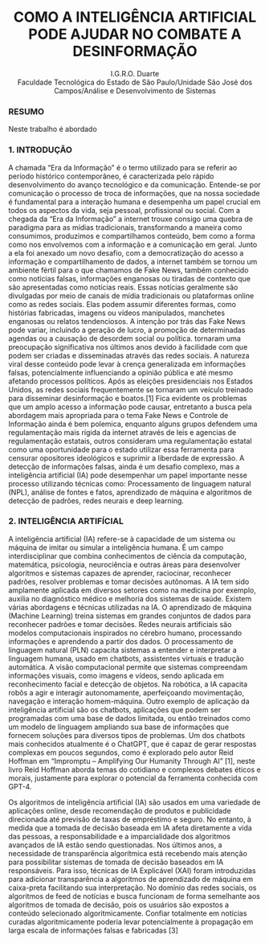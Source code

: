 <div align="center">
  <h1>COMO A INTELIGÊNCIA ARTIFICIAL PODE AJUDAR NO COMBATE A DESINFORMAÇÃO</h1>
  
 I.G.R.O. Duarte<br>
 Faculdade Tecnológica do Estado de São Paulo/Unidade São José dos Campos/Análise e Desenvolvimento de Sistemas
</div>

<h3>RESUMO</h3>
Neste trabalho é abordado

<h3>1. INTRODUÇÃO</h3>

A chamada “Era da Informação” é o termo utilizado para se referir ao período histórico contemporâneo, é caracterizada pelo rápido desenvolvimento do avanço tecnológico e da comunicação. Entende-se por comunicação o processo de troca de informações, que na nossa sociedade é fundamental para a interação humana e desempenha um papel crucial em todos os aspectos da vida, seja pessoal, profissional ou social. 
Com a chegada da “Era da Informação” a internet trouxe consigo uma quebra de paradigma para as mídias tradicionais, transformando a maneira como consumimos, produzimos e compartilhamos conteúdo, bem como a forma como nos envolvemos com a informação e a comunicação em geral. Junto a ela foi anexado um novo desafio, com a democratização do acesso a informação e compartilhamento de dados, a internet também se tornou um ambiente fértil para o que chamamos de Fake News, também conhecido como notícias falsas, informações enganosas ou tiradas de contexto que são apresentadas como notícias reais. Essas notícias geralmente são divulgadas por meio de canais de mídia tradicionais ou plataformas online como as redes sociais. Elas podem assumir diferentes formas, como histórias fabricadas, imagens ou vídeos manipulados, manchetes enganosas ou relatos tendenciosos. 
A intenção por trás das Fake News pode variar, incluindo a geração de lucro, a promoção de determinadas agendas ou a causação de desordem social ou política. tornaram uma preocupação significativa nos últimos anos devido à facilidade com que podem ser criadas e disseminadas através das redes sociais. A natureza viral desse conteúdo pode levar à crença generalizada em informações falsas, potencialmente influenciando a opinião pública e até mesmo afetando processos políticos. Após as eleições presidenciais nos Estados Unidos, as redes sociais frequentemente se tornaram um veículo treinado para disseminar desinformação e boatos.[1]
Fica evidente os problemas que um amplo acesso a informação pode causar, entretanto a busca pela abordagem mais apropriada para o tema Fake News e Controle de Informação ainda é bem polemica, enquanto alguns grupos defendem uma regulamentação mais rígida da internet através de leis e agencias de regulamentação estatais, outros consideram uma regulamentação estatal como uma oportunidade para o estado utilizar essa ferramenta para censurar opositores ideológicos e suprimir a liberdade de expressão.
A detecção de informações falsas, ainda é um desafio complexo, mas a inteligência artificial (IA) pode desempenhar um papel importante nesse processo utilizando técnicas como: Processamento de linguagem natural (NPL), análise de fontes e fatos, aprendizado de máquina e algoritmos de detecção de padrões, redes neurais e deep learning.

 <h3>2. INTELIGÊNCIA ARTIFÍCIAL</h3>
 
A inteligência artificial (IA) refere-se à capacidade de um sistema ou máquina de imitar ou simular a inteligência humana. É um campo interdisciplinar que combina conhecimentos de ciência da computação, matemática, psicologia, neurociência e outras áreas para desenvolver algoritmos e sistemas capazes de aprender, raciocinar, reconhecer padrões, resolver problemas e tomar decisões autônomas. A IA tem sido amplamente aplicada em diversos setores como na medicina por exemplo, auxilia no diagnóstico médico e melhoria dos sistemas de saúde. 
Existem várias abordagens e técnicas utilizadas na IA. O aprendizado de máquina (Machine Learning) treina sistemas em grandes conjuntos de dados para reconhecer padrões e tomar decisões. Redes neurais artificiais são modelos computacionais inspirados no cérebro humano, processando informações e aprendendo a partir dos dados. O processamento de linguagem natural (PLN) capacita sistemas a entender e interpretar a linguagem humana, usado em chatbots, assistentes virtuais e tradução automática. A visão computacional permite que sistemas compreendam informações visuais, como imagens e vídeos, sendo aplicada em reconhecimento facial e detecção de objetos. Na robótica, a IA capacita robôs a agir e interagir autonomamente, aperfeiçoando movimentação, navegação e interação homem-máquina.
Outro exemplo de aplicação da inteligência artificial são os chatbots, aplicações que podem ser programadas com uma base de dados limitada, ou então treinados como um modelo de linguagem ampliando sua base de informações que fornecem soluções para diversos tipos de problemas. Um dos chatbots mais conhecidos atualmente é o ChatGPT, que é capaz de gerar respostas complexas em poucos segundos, como é explorado pelo autor Reid Hoffman em “Impromptu – Amplifying Our Humanity Through AI” [1], neste livro Reid Hoffman aborda temas do cotidiano e complexos debates éticos e morais, justamente para explorar o potencial da ferramenta conhecida com GPT-4.

Os algoritmos de inteligência artificial (IA) são usados em uma variedade de aplicações online, desde recomendação de produtos e publicidade direcionada até previsão de taxas de empréstimo e seguro. No entanto, à medida que a tomada de decisão baseada em IA afeta diretamente a vida das pessoas, a responsabilidade e a imparcialidade dos algoritmos avançados de IA estão sendo questionadas. Nos últimos anos, a necessidade de transparência algorítmica está recebendo mais atenção para possibilitar sistemas de tomada de decisão baseados em IA responsáveis. Para isso, técnicas de IA Explicável (XAI) foram introduzidas para adicionar transparência a algoritmos de aprendizado de máquina em caixa-preta facilitando sua interpretação. No domínio das redes sociais, os algoritmos de feed de notícias e busca funcionam de forma semelhante aos algoritmos de tomada de decisão, pois os usuários são expostos a conteúdo selecionado algoritmicamente. Confiar totalmente em notícias curadas algoritmicamente poderia levar potencialmente à propagação em larga escala de informações falsas e fabricadas [3]

